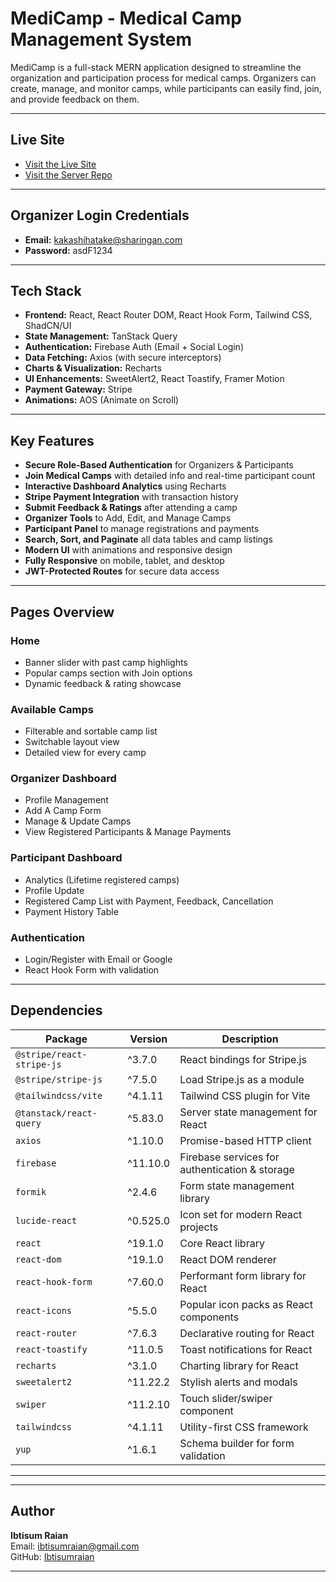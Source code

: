 #  MediCamp - Medical Camp Management System

MediCamp is a full-stack MERN application designed to streamline the organization and participation process for medical camps. Organizers can create, manage, and monitor camps, while participants can easily find, join, and provide feedback on them.

---

##  Live Site

 - [Visit the Live Site](https://medicamp-ce784.web.app)
 - [Visit the Server Repo](https://github.com/Ibtisumraian/medicamp-server)

---

##  Organizer Login Credentials

- **Email:** kakashihatake@sharingan.com  
- **Password:** asdF1234

---

##  Tech Stack

- **Frontend:** React, React Router DOM, React Hook Form, Tailwind CSS, ShadCN/UI
- **State Management:** TanStack Query
- **Authentication:** Firebase Auth (Email + Social Login)
- **Data Fetching:** Axios (with secure interceptors)
- **Charts & Visualization:** Recharts
- **UI Enhancements:** SweetAlert2, React Toastify, Framer Motion
- **Payment Gateway:** Stripe
- **Animations:** AOS (Animate on Scroll)

---

##  Key Features

-  **Secure Role-Based Authentication** for Organizers & Participants
-  **Join Medical Camps** with detailed info and real-time participant count
-  **Interactive Dashboard Analytics** using Recharts
-  **Stripe Payment Integration** with transaction history
-  **Submit Feedback & Ratings** after attending a camp
-  **Organizer Tools** to Add, Edit, and Manage Camps
-  **Participant Panel** to manage registrations and payments
-  **Search, Sort, and Paginate** all data tables and camp listings
-  **Modern UI** with animations and responsive design
-  **Fully Responsive** on mobile, tablet, and desktop
-  **JWT-Protected Routes** for secure data access

---

##  Pages Overview

###  Home
- Banner slider with past camp highlights
- Popular camps section with Join options
- Dynamic feedback & rating showcase

###  Available Camps
- Filterable and sortable camp list
- Switchable layout view
- Detailed view for every camp

###  Organizer Dashboard
- Profile Management
- Add A Camp Form
- Manage & Update Camps
- View Registered Participants & Manage Payments

###  Participant Dashboard
- Analytics (Lifetime registered camps)
- Profile Update
- Registered Camp List with Payment, Feedback, Cancellation
- Payment History Table

###  Authentication
- Login/Register with Email or Google
- React Hook Form with validation

---


##  Dependencies

| Package                    | Version     | Description                                      |
|----------------------------|-------------|--------------------------------------------------|
| `@stripe/react-stripe-js`  | ^3.7.0      | React bindings for Stripe.js                     |
| `@stripe/stripe-js`        | ^7.5.0      | Load Stripe.js as a module                       |
| `@tailwindcss/vite`        | ^4.1.11     | Tailwind CSS plugin for Vite                     |
| `@tanstack/react-query`    | ^5.83.0     | Server state management for React                |
| `axios`                    | ^1.10.0     | Promise-based HTTP client                        |
| `firebase`                 | ^11.10.0    | Firebase services for authentication & storage   |
| `formik`                   | ^2.4.6      | Form state management library                    |
| `lucide-react`             | ^0.525.0    | Icon set for modern React projects               |
| `react`                    | ^19.1.0     | Core React library                               |
| `react-dom`                | ^19.1.0     | React DOM renderer                               |
| `react-hook-form`          | ^7.60.0     | Performant form library for React                |
| `react-icons`              | ^5.5.0      | Popular icon packs as React components           |
| `react-router`             | ^7.6.3      | Declarative routing for React                    |
| `react-toastify`           | ^11.0.5     | Toast notifications for React                    |
| `recharts`                 | ^3.1.0      | Charting library for React                       |
| `sweetalert2`              | ^11.22.2    | Stylish alerts and modals                        |
| `swiper`                   | ^11.2.10    | Touch slider/swiper component                    |
| `tailwindcss`              | ^4.1.11     | Utility-first CSS framework                      |
| `yup`                      | ^1.6.1      | Schema builder for form validation               |

---

---


##  Author

**Ibtisum Raian**  
Email: ibtisumraian@gmail.com  
GitHub: [Ibtisumraian](https://github.com/Ibtisumraian)

---
